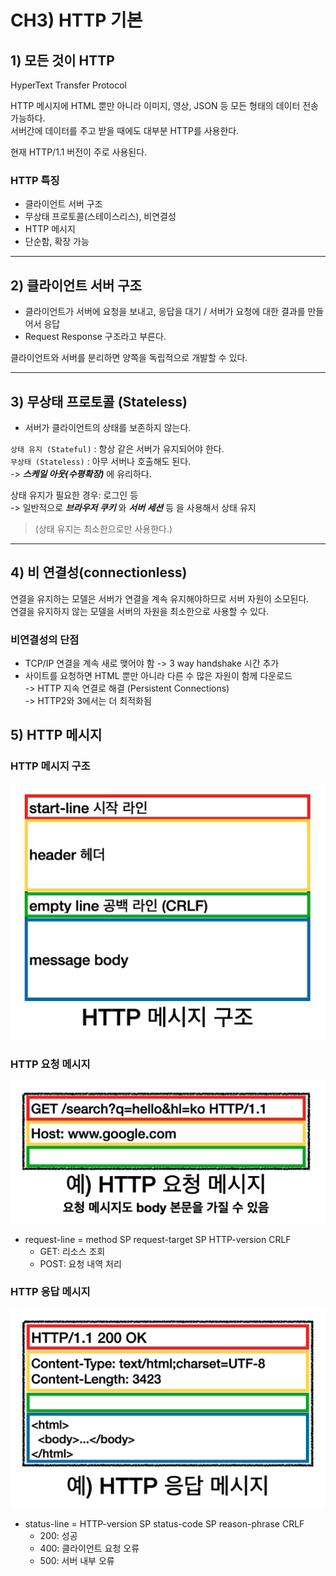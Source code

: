 # CH3) HTTP 기본

## 1) 모든 것이 HTTP

HyperText Transfer Protocol

HTTP 메시지에 HTML 뿐만 아니라 이미지, 영상, JSON 등 모든 형태의 데이터 전송 가능하다.  
서버간에 데이터를 주고 받을 때에도 대부분 HTTP를 사용한다.

현재 HTTP/1.1 버전이 주로 사용된다.

### HTTP 특징

- 클라이언트 서버 구조
- 무상태 프로토콜(스테이스리스), 비연결성
- HTTP 메시지
- 단순함, 확장 가능

---

## 2) 클라이언트 서버 구조

- 클라이언트가 서버에 요청을 보내고, 응답을 대기 / 서버가 요청에 대한 결과를 만들어서 응답
- Request Response 구조라고 부른다.

클라이언트와 서버를 분리하면 양쪽을 독립적으로 개발할 수 있다.

---

## 3) 무상태 프로토콜 (Stateless)

- 서버가 클라이언트의 상태를 보존하지 않는다.

`상태 유지 (Stateful)` : 항상 같은 서버가 유지되어야 한다.  
`무상태 (Stateless)` : 아무 서버나 호출해도 된다.  
-> **_스케일 아웃(수평확장)_** 에 유리하다.

상태 유지가 필요한 경우: 로그인 등  
-> 일반적으로 **_브라우저 쿠키_** 와 **_서버 세션_** 등 을 사용해서 상태 유지

> (상태 유지는 최소한으로만 사용한다.)

---

## 4) 비 연결성(connectionless)

연결을 유지하는 모델은 서버가 연결을 계속 유지해야하므로 서버 자원이 소모된다.  
연결을 유지하지 않는 모델을 서버의 자원을 최소한으로 사용할 수 있다.

### 비연결성의 단점

- TCP/IP 연결을 계속 새로 맺어야 함 -> 3 way handshake 시간 추가
- 사이트를 요청하면 HTML 뿐만 아니라 다른 수 많은 자원이 함께 다운로드  
  -> HTTP 지속 연결로 해결 (Persistent Connections)  
  -> HTTP2와 3에서는 더 최적화됨

## 5) HTTP 메시지

### HTTP 메시지 구조

![alt text](img/HTTP메시지구조.png)

### HTTP 요청 메시지

![alt text](img/HTTP요청구조.png)

- request-line = method SP request-target SP HTTP-version CRLF
  - GET: 리소스 조회
  - POST: 요청 내역 처리

### HTTP 응답 메시지

![alt text](img/HTTP응답구조.png)

- status-line = HTTP-version SP status-code SP reason-phrase CRLF
  - 200: 성공
  - 400: 클라이언트 요청 오류
  - 500: 서버 내부 오류
